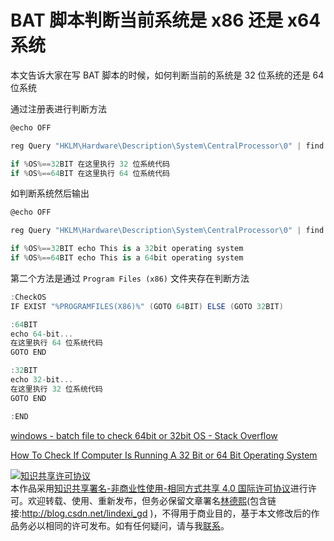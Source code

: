 # BAT 脚本判断当前系统是 x86 还是 x64 系统

本文告诉大家在写 BAT 脚本的时候，如何判断当前的系统是 32 位系统的还是 64 位系统

<!--more-->
<!-- CreateTime:2020/3/5 9:26:16 -->


通过注册表进行判断方法

```csharp
@echo OFF

reg Query "HKLM\Hardware\Description\System\CentralProcessor\0" | find /i "x86" > NUL && set OS=32BIT || set OS=64BIT

if %OS%==32BIT 在这里执行 32 位系统代码
if %OS%==64BIT 在这里执行 64 位系统代码
```

如判断系统然后输出

```csharp
@echo OFF

reg Query "HKLM\Hardware\Description\System\CentralProcessor\0" | find /i "x86" > NUL && set OS=32BIT || set OS=64BIT

if %OS%==32BIT echo This is a 32bit operating system
if %OS%==64BIT echo This is a 64bit operating system
```

第二个方法是通过 `Program Files (x86)` 文件夹存在判断方法

```csharp
:CheckOS
IF EXIST "%PROGRAMFILES(X86)%" (GOTO 64BIT) ELSE (GOTO 32BIT)

:64BIT
echo 64-bit...
在这里执行 64 位系统代码
GOTO END

:32BIT
echo 32-bit...
在这里执行 32 位系统代码
GOTO END

:END
```

[windows - batch file to check 64bit or 32bit OS - Stack Overflow](https://stackoverflow.com/questions/12322308/batch-file-to-check-64bit-or-32bit-os )

[How To Check If Computer Is Running A 32 Bit or 64 Bit Operating System](https://support.microsoft.com/en-us/help/556009 )

<a rel="license" href="http://creativecommons.org/licenses/by-nc-sa/4.0/"><img alt="知识共享许可协议" style="border-width:0" src="https://licensebuttons.net/l/by-nc-sa/4.0/88x31.png" /></a><br />本作品采用<a rel="license" href="http://creativecommons.org/licenses/by-nc-sa/4.0/">知识共享署名-非商业性使用-相同方式共享 4.0 国际许可协议</a>进行许可。欢迎转载、使用、重新发布，但务必保留文章署名[林德熙](http://blog.csdn.net/lindexi_gd)(包含链接:http://blog.csdn.net/lindexi_gd )，不得用于商业目的，基于本文修改后的作品务必以相同的许可发布。如有任何疑问，请与我[联系](mailto:lindexi_gd@163.com)。        
